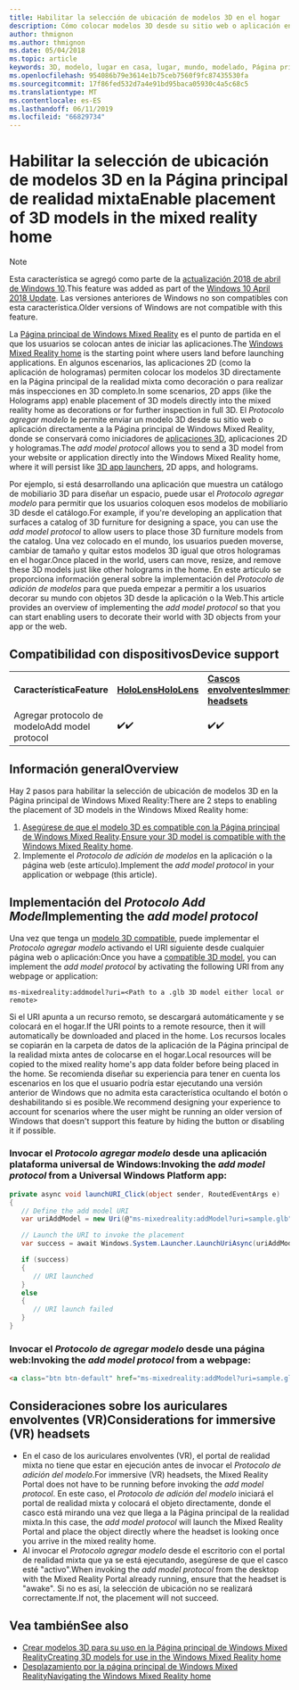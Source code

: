 ```yaml
---
title: Habilitar la selección de ubicación de modelos 3D en el hogar
description: Cómo colocar modelos 3D desde su sitio web o aplicación en la Página principal de Windows Mixed Reality
author: thmignon
ms.author: thmignon
ms.date: 05/04/2018
ms.topic: article
keywords: 3D, modelo, lugar en casa, lugar, mundo, modelado, Página principal de la realidad mixta, Web, aplicación
ms.openlocfilehash: 954086b79e3614e1b75ceb7560f9fc87435530fa
ms.sourcegitcommit: 17f86fed532d7a4e91bd95baca05930c4a5c68c5
ms.translationtype: MT
ms.contentlocale: es-ES
ms.lasthandoff: 06/11/2019
ms.locfileid: "66829734"
---
```

# <a name="enable-placement-of-3d-models-in-the-mixed-reality-home"></a><span data-ttu-id="64239-104">Habilitar la selección de ubicación de modelos 3D en la Página principal de realidad mixta</span><span class="sxs-lookup"><span data-stu-id="64239-104">Enable placement of 3D models in the mixed reality home</span></span>

> [!NOTE]
> <span data-ttu-id="64239-105">Esta característica se agregó como parte de la [actualización 2018 de abril de Windows 10](release-notes-april-2018.md).</span><span class="sxs-lookup"><span data-stu-id="64239-105">This feature was added as part of the [Windows 10 April 2018 Update](release-notes-april-2018.md).</span></span> <span data-ttu-id="64239-106">Las versiones anteriores de Windows no son compatibles con esta característica.</span><span class="sxs-lookup"><span data-stu-id="64239-106">Older versions of Windows are not compatible with this feature.</span></span>

<span data-ttu-id="64239-107">La [Página principal de Windows Mixed Reality](navigating-the-windows-mixed-reality-home.md) es el punto de partida en el que los usuarios se colocan antes de iniciar las aplicaciones.</span><span class="sxs-lookup"><span data-stu-id="64239-107">The [Windows Mixed Reality home](navigating-the-windows-mixed-reality-home.md) is the starting point where users land before launching applications.</span></span> <span data-ttu-id="64239-108">En algunos escenarios, las aplicaciones 2D (como la aplicación de hologramas) permiten colocar los modelos 3D directamente en la Página principal de la realidad mixta como decoración o para realizar más inspecciones en 3D completo.</span><span class="sxs-lookup"><span data-stu-id="64239-108">In some scenarios, 2D apps (like the Holograms app) enable placement of 3D models directly into the mixed reality home as decorations or for further inspection in full 3D.</span></span> <span data-ttu-id="64239-109">El *Protocolo agregar modelo* le permite enviar un modelo 3D desde su sitio web o aplicación directamente a la Página principal de Windows Mixed Reality, donde se conservará como iniciadores de [aplicaciones 3D](3d-app-launcher-design-guidance.md), aplicaciones 2D y hologramas.</span><span class="sxs-lookup"><span data-stu-id="64239-109">The *add model protocol* allows you to send a 3D model from your website or application directly into the Windows Mixed Reality home, where it will persist like [3D app launchers](3d-app-launcher-design-guidance.md), 2D apps, and holograms.</span></span> 

<span data-ttu-id="64239-110">Por ejemplo, si está desarrollando una aplicación que muestra un catálogo de mobiliario 3D para diseñar un espacio, puede usar el *Protocolo agregar modelo* para permitir que los usuarios coloquen esos modelos de mobiliario 3D desde el catálogo.</span><span class="sxs-lookup"><span data-stu-id="64239-110">For example, if you're developing an application that surfaces a catalog of 3D furniture for designing a space, you can use the *add model protocol* to allow users to place those 3D furniture models from the catalog.</span></span> <span data-ttu-id="64239-111">Una vez colocado en el mundo, los usuarios pueden moverse, cambiar de tamaño y quitar estos modelos 3D igual que otros hologramas en el hogar.</span><span class="sxs-lookup"><span data-stu-id="64239-111">Once placed in the world, users can move, resize, and remove these 3D models just like other holograms in the home.</span></span> <span data-ttu-id="64239-112">En este artículo se proporciona información general sobre la implementación del *Protocolo de adición de modelos* para que pueda empezar a permitir a los usuarios decorar su mundo con objetos 3D desde la aplicación o la Web.</span><span class="sxs-lookup"><span data-stu-id="64239-112">This article provides an overview of implementing the *add model protocol* so that you can start enabling users to decorate their world with 3D objects from your app or the web.</span></span>

## <a name="device-support"></a><span data-ttu-id="64239-113">Compatibilidad con dispositivos</span><span class="sxs-lookup"><span data-stu-id="64239-113">Device support</span></span>

<table>
    <colgroup>
    <col width="33%" />
    <col width="33%" />
    <col width="33%" />
    </colgroup>
    <tr>
        <td><span data-ttu-id="64239-114"><strong>Característica</strong></span><span class="sxs-lookup"><span data-stu-id="64239-114"><strong>Feature</strong></span></span></td>
        <td><span data-ttu-id="64239-115"><a href="hololens-hardware-details.md"><strong>HoloLens</strong></a></span><span class="sxs-lookup"><span data-stu-id="64239-115"><a href="hololens-hardware-details.md"><strong>HoloLens</strong></a></span></span></td>
        <td><span data-ttu-id="64239-116"><a href="immersive-headset-hardware-details.md"><strong>Cascos envolventes</strong></a></span><span class="sxs-lookup"><span data-stu-id="64239-116"><a href="immersive-headset-hardware-details.md"><strong>Immersive headsets</strong></a></span></span></td>
    </tr>
     <tr>
        <td><span data-ttu-id="64239-117">Agregar protocolo de modelo</span><span class="sxs-lookup"><span data-stu-id="64239-117">Add model protocol</span></span></td>
        <td><span data-ttu-id="64239-118">✔️</span><span class="sxs-lookup"><span data-stu-id="64239-118">✔️</span></span></td>
        <td><span data-ttu-id="64239-119">✔️</span><span class="sxs-lookup"><span data-stu-id="64239-119">✔️</span></span></td>
    </tr>
</table>

## <a name="overview"></a><span data-ttu-id="64239-120">Información general</span><span class="sxs-lookup"><span data-stu-id="64239-120">Overview</span></span>

<span data-ttu-id="64239-121">Hay 2 pasos para habilitar la selección de ubicación de modelos 3D en la Página principal de Windows Mixed Reality:</span><span class="sxs-lookup"><span data-stu-id="64239-121">There are 2 steps to enabling the placement of 3D models in the Windows Mixed Reality home:</span></span>
1. <span data-ttu-id="64239-122">[Asegúrese de que el modelo 3D es compatible con la Página principal de Windows Mixed Reality](creating-3d-models-for-use-in-the-windows-mixed-reality-home.md).</span><span class="sxs-lookup"><span data-stu-id="64239-122">[Ensure your 3D model is compatible with the Windows Mixed Reality home](creating-3d-models-for-use-in-the-windows-mixed-reality-home.md).</span></span>
2. <span data-ttu-id="64239-123">Implemente el *Protocolo de adición de modelos* en la aplicación o la página web (este artículo).</span><span class="sxs-lookup"><span data-stu-id="64239-123">Implement the *add model protocol* in your application or webpage (this article).</span></span>

## <a name="implementing-the-add-model-protocol"></a><span data-ttu-id="64239-124">Implementación del *Protocolo Add Model*</span><span class="sxs-lookup"><span data-stu-id="64239-124">Implementing the *add model protocol*</span></span>

<span data-ttu-id="64239-125">Una vez que tenga un [modelo 3D compatible](creating-3d-models-for-use-in-the-windows-mixed-reality-home.md), puede implementar el *Protocolo agregar modelo* activando el URI siguiente desde cualquier página web o aplicación:</span><span class="sxs-lookup"><span data-stu-id="64239-125">Once you have a [compatible 3D model](creating-3d-models-for-use-in-the-windows-mixed-reality-home.md), you can implement the *add model protocol* by activating the following URI from any webpage or application:</span></span>

```
ms-mixedreality:addmodel?uri=<Path to a .glb 3D model either local or remote>
```

<span data-ttu-id="64239-126">Si el URI apunta a un recurso remoto, se descargará automáticamente y se colocará en el hogar.</span><span class="sxs-lookup"><span data-stu-id="64239-126">If the URI points to a remote resource, then it will automatically be downloaded and placed in the home.</span></span> <span data-ttu-id="64239-127">Los recursos locales se copiarán en la carpeta de datos de la aplicación de la Página principal de la realidad mixta antes de colocarse en el hogar.</span><span class="sxs-lookup"><span data-stu-id="64239-127">Local resources will be copied to the mixed reality home's app data folder before being placed in the home.</span></span> <span data-ttu-id="64239-128">Se recomienda diseñar su experiencia para tener en cuenta los escenarios en los que el usuario podría estar ejecutando una versión anterior de Windows que no admita esta característica ocultando el botón o deshabilitando si es posible.</span><span class="sxs-lookup"><span data-stu-id="64239-128">We recommend designing your experience to account for scenarios where the user might be running an older version of Windows that doesn't support this feature by hiding the button or disabling it if possible.</span></span> 

### <a name="invoking-the-add-model-protocol-from-a-universal-windows-platform-app"></a><span data-ttu-id="64239-129">Invocar el *Protocolo agregar modelo* desde una aplicación plataforma universal de Windows:</span><span class="sxs-lookup"><span data-stu-id="64239-129">Invoking the *add model protocol* from a Universal Windows Platform app:</span></span>

```C#
private async void launchURI_Click(object sender, RoutedEventArgs e)
{
   // Define the add model URI
   var uriAddModel = new Uri(@"ms-mixedreality:addModel?uri=sample.glb");

   // Launch the URI to invoke the placement
   var success = await Windows.System.Launcher.LaunchUriAsync(uriAddModel);

   if (success)
   {
      // URI launched
   }
   else
   {
      // URI launch failed
   }
}
```

### <a name="invoking-the-add-model-protocol-from-a-webpage"></a><span data-ttu-id="64239-130">Invocar el *Protocolo de agregar modelo* desde una página web:</span><span class="sxs-lookup"><span data-stu-id="64239-130">Invoking the *add model protocol* from a webpage:</span></span>

```html
<a class="btn btn-default" href="ms-mixedreality:addModel?uri=sample.glb"> Place 3D Model </a>
```

## <a name="considerations-for-immersive-vr-headsets"></a><span data-ttu-id="64239-131">Consideraciones sobre los auriculares envolventes (VR)</span><span class="sxs-lookup"><span data-stu-id="64239-131">Considerations for immersive (VR) headsets</span></span>

* <span data-ttu-id="64239-132">En el caso de los auriculares envolventes (VR), el portal de realidad mixta no tiene que estar en ejecución antes de invocar el *Protocolo de adición del modelo*.</span><span class="sxs-lookup"><span data-stu-id="64239-132">For immersive (VR) headsets, the Mixed Reality Portal does not have to be running before invoking the *add model protocol*.</span></span> <span data-ttu-id="64239-133">En este caso, el *Protocolo de adición del modelo* iniciará el portal de realidad mixta y colocará el objeto directamente, donde el casco está mirando una vez que llega a la Página principal de la realidad mixta.</span><span class="sxs-lookup"><span data-stu-id="64239-133">In this case, the *add model protocol* will launch the Mixed Reality Portal and place the object directly where the headset is looking once you arrive in the mixed reality home.</span></span> 
* <span data-ttu-id="64239-134">Al invocar el *Protocolo agregar modelo* desde el escritorio con el portal de realidad mixta que ya se está ejecutando, asegúrese de que el casco esté "activo".</span><span class="sxs-lookup"><span data-stu-id="64239-134">When invoking the *add model protocol* from the desktop with the Mixed Reality Portal already running, ensure that the headset is "awake".</span></span> <span data-ttu-id="64239-135">Si no es así, la selección de ubicación no se realizará correctamente.</span><span class="sxs-lookup"><span data-stu-id="64239-135">If not, the placement will not succeed.</span></span> 

## <a name="see-also"></a><span data-ttu-id="64239-136">Vea también</span><span class="sxs-lookup"><span data-stu-id="64239-136">See also</span></span>

* [<span data-ttu-id="64239-137">Crear modelos 3D para su uso en la Página principal de Windows Mixed Reality</span><span class="sxs-lookup"><span data-stu-id="64239-137">Creating 3D models for use in the Windows Mixed Reality home</span></span>](creating-3d-models-for-use-in-the-windows-mixed-reality-home.md)
* [<span data-ttu-id="64239-138">Desplazamiento por la página principal de Windows Mixed Reality</span><span class="sxs-lookup"><span data-stu-id="64239-138">Navigating the Windows Mixed Reality home</span></span>](navigating-the-windows-mixed-reality-home.md)
